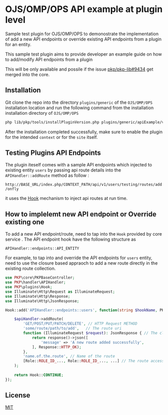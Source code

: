 # OJS/OMP/OPS API example at plugin level

Sample test plugin for OJS/OMP/OPS to demonostrate the implementation of add a new API endpoints or override existing API endpoints from a plugin for an entity.

This sample test plugin aims to provide developer an example guide on how to add/modify API endpoints from a plugin

This will be only available and possile if the issue [pkp/pkp-lib#9434](https://github.com/pkp/pkp-lib/issues/9434) get merged into the core. 

## Installation

Git clone the repo into the directory `plugins/generic` of the `OJS/OMP/OPS` installation location and run the following command from the installation installation directory of `OJS/OMP/OPS`

```bash
php lib/pkp/tools/installPluginVersion.php plugins/generic/apiExample/version.xml
```

After the installation completed successfully, make sure to enable the plugin for the intended `context` or for the `site` itself. 


## Testing Plugins API Endpoints

The plugin iteself comes with a sample API endpoints which injected to existing entity `users` by passing api route details into the `APIHandler::addRoute` method as follow :

`http://BASE_URL/index.php/CONTEXT_PATH/api/v1/users/testing/routes/add/onfly`

it uses the [Hook](https://docs.pkp.sfu.ca/dev/documentation/en/utilities-hooks) mechanism to inject api routes at run time.


## How to implelemt new API endpoint or Override existing one

To add a new API endpoint/route, need to tap into the `Hook` provided by core service . The API endpoint hook have the following structure as 
```
APIHandler::endpoints::API_ENTITY
```

For example, to tap into and override the API endpoints for `users` entity, need to use the closure based appraoch to add a new route directly in the existing route collection. 

```php
use PKP\core\PKPBaseController;
use PKP\handler\APIHandler;
use PKP\plugins\Hook;
use Illuminate\Http\Request as IlluminateRequest;
use Illuminate\Http\Response;
use Illuminate\Http\JsonResponse;

Hook::add('APIHandler::endpoints::users', function(string $hookName, PKPBaseController &$apiController, APIHandler $apiHandler): bool {

    $apiHandler->addRoute(
        'GET/POST/PUT/PATCH/DELETE', // HTTP Request METHOD
        'some/route/path/to/add',   // The route uri
        function (IlluminateRequest $request): JsonResponse { // The closure/callback of route action handler when the route url got hit
            return response()->json([
                'message' => 'A new route added successfully',
            ], Response::HTTP_OK);
        },
        'name.of.the.route', // Name of the route
        [Role::ROLE_ID_..., Role::ROLE_ID_..., ...] // The route accessable role from `Role::ROLE_ID_*`
    );
    
    return Hook::CONTINUE;
});
```

## License
[MIT](./LICENSE.md)
